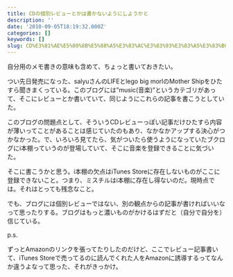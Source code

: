 ```yaml
---
title: CDの個別レビューとかは書かないようにしようかと
description: ''
date: '2010-09-05T18:19:32.000Z'
categories: []
keywords: []
slug: CD%E3%81%AE%E5%80%8B%E5%88%A5%E3%83%AC%E3%83%93%E3%83%A5%E3%83%BC%E3%81%A8%E3%81%8B%E3%81%AF%E6%9B%B8%E3%81%8B%E3%81%AA%E3%81%84%E3%82%88%E3%81%86%...
---
```

自分用のメモ書きの意味も含めて、ちょっと書いておきたい。

つい先日発売になった、salyuさんのLIFEとlego big morlのMother Shipをひたすら聞きまくっている。このブログには”music(音楽)”というカテゴリがあって、そこにレビューとか書いていて、同じようにこれらの記事を書こうとしていた。

このブログの問題点として、そういうCDレビューっぽい記事だけひたすら内容が薄いってことがあることは感じていたのもあり、なかなかアップする決心がつかなかった。で、いろいろ見てたら、気がついたら使うようになっていたブクログにi本棚っていうのが登場していて、そこに音楽を登録できることに気づいた。

そこに書こうかと思う。i本棚の欠点はiTunes Storeに存在しないものがここに登録できないこと。つまり、ミスチルはi本棚に存在し得ないのだ。現時点では。それはとっても残念なこと。

でも、ブログには個別レビューではない、別の観点からの記事が書ければいいなって思ったりする。ブログはもっと濃いものがかけるはずだと（自分で自分を）信じている。

p.s.

ずっとAmazonのリンクを張ってたりしたのだけど、ここでレビュー記事書いて、iTunes Storeで売ってるのに読んでくれた人をAmazonに誘導するってなんか違うよなって思った、それがきっかけ。